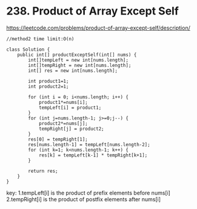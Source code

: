 # 238. Product of Array Except Self
https://leetcode.com/problems/product-of-array-except-self/description/

```
//method2 time limit:O(n)

class Solution {
    public int[] productExceptSelf(int[] nums) {
        int[]tempLeft = new int[nums.length];
        int[]tempRight = new int[nums.length];
        int[] res = new int[nums.length];

        int product1=1;
        int product2=1;

        for (int i = 0; i<nums.length; i++) {
            product1*=nums[i];
            tempLeft[i] = product1;
        }
        for (int j=nums.length-1; j>=0;j--) {
            product2*=nums[j];
            tempRight[j] = product2;
        }
        res[0] = tempRight[1];
        res[nums.length-1] = tempLeft[nums.length-2];
        for (int k=1; k<nums.length-1; k++) {
            res[k] = tempLeft[k-1] * tempRight[k+1];
        }

        return res;
    }
}
```

key:
1.tempLeft[i] is the product of prefix elements before nums[i]
2.tempRight[i] is the product of postfix elements after nums[i]